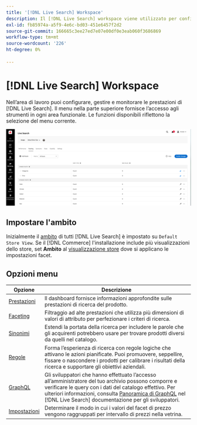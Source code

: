 ```yaml
---
title: '[!DNL Live Search] Workspace'
description: Il [!DNL Live Search] workspace viene utilizzato per configurare, gestire e monitorare le prestazioni di ricerca.
exl-id: fb85974a-a5f9-4e6c-bd03-451e6457f2d2
source-git-commit: 166665c3ee27ed7e07e00df0e3eab060f3686869
workflow-type: tm+mt
source-wordcount: '226'
ht-degree: 0%

---
```


# [!DNL Live Search] Workspace

Nell’area di lavoro puoi configurare, gestire e monitorare le prestazioni di [!DNL Live Search]. Il menu nella parte superiore fornisce l’accesso agli strumenti in ogni area funzionale.  Le funzioni disponibili riflettono la selezione del menu corrente.

![Area di lavoro di sfaccettatura](assets/faceting-workspace.png)

## Impostare l&#39;ambito

Inizialmente il [ambito](https://experienceleague.adobe.com/docs/commerce-admin/start/setup/websites-stores-views.html#scope-settings) di tutti [!DNL Live Search] è impostato su `Default Store View`. Se il [!DNL Commerce] l&#39;installazione include più visualizzazioni dello store, set **Ambito** al [visualizzazione store](https://experienceleague.adobe.com/docs/commerce-admin/start/setup/websites-stores-views.html) dove si applicano le impostazioni facet.

## Opzioni menu

| Opzione | Descrizione |
|--- |--- |
| [Prestazioni](performance.md) | Il dashboard fornisce informazioni approfondite sulle prestazioni di ricerca del prodotto. |
| [Faceting](facets.md) | Filtraggio ad alte prestazioni che utilizza più dimensioni di valori di attributo per perfezionare i criteri di ricerca. |
| [Sinonimi](synonyms.md) | Estendi la portata della ricerca per includere le parole che gli acquirenti potrebbero usare per trovare prodotti diversi da quelli nel catalogo. |
| [Regole](rules.md) | Forma l’esperienza di ricerca con regole logiche che attivano le azioni pianificate. Puoi promuovere, seppellire, fissare o nascondere i prodotti per calibrare i risultati della ricerca e supportare gli obiettivi aziendali. |
| [GraphQL](https://developer.adobe.com/commerce/webapi/graphql/schema/live-search/) | Gli sviluppatori che hanno effettuato l’accesso all’amministratore del tuo archivio possono comporre e verificare le query con i dati del catalogo effettivo. Per ulteriori informazioni, consulta [Panoramica di GraphQL](https://developer.adobe.com/commerce/webapi/graphql/) nel [!DNL Live Search] documentazione per gli sviluppatori. |
| [Impostazioni](settings.md) | Determinare il modo in cui i valori del facet di prezzo vengono raggruppati per intervallo di prezzi nella vetrina. |
